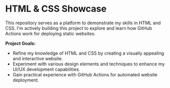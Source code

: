 # HTML & CSS Showcase

This repository serves as a platform to demonstrate my skills in HTML and CSS. I'm actively building this project to explore and learn how GitHub Actions work for deploying static websites.

**Project Goals:**

* Refine my knowledge of HTML and CSS by creating a visually appealing and interactive website.
* Experiment with various design elements and techniques to enhance my UI/UX development capabilities.
* Gain practical experience with GitHub Actions for automated website deployment.